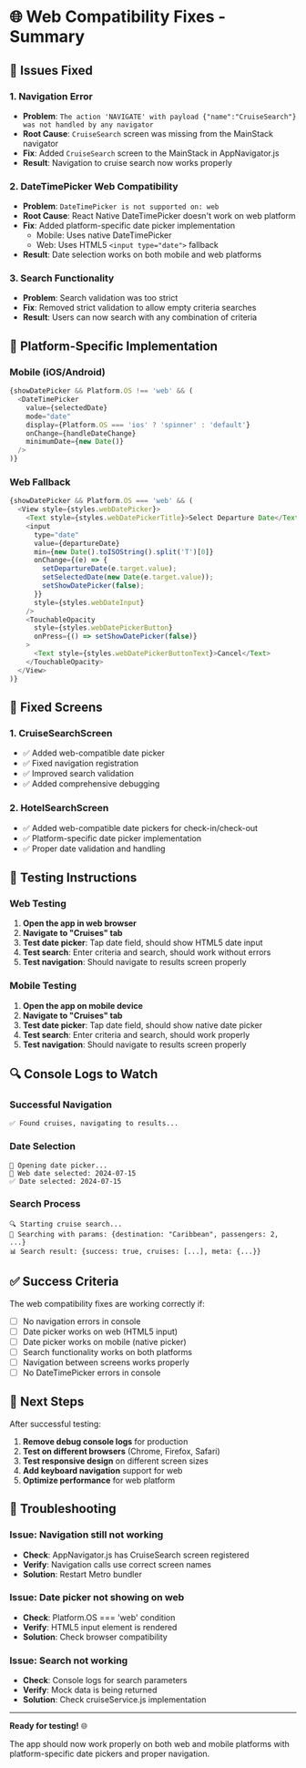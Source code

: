 # 🌐 Web Compatibility Fixes - Summary

## 🔧 Issues Fixed

### 1. **Navigation Error**
- **Problem**: `The action 'NAVIGATE' with payload {"name":"CruiseSearch"} was not handled by any navigator`
- **Root Cause**: `CruiseSearch` screen was missing from the MainStack navigator
- **Fix**: Added `CruiseSearch` screen to the MainStack in AppNavigator.js
- **Result**: Navigation to cruise search now works properly

### 2. **DateTimePicker Web Compatibility**
- **Problem**: `DateTimePicker is not supported on: web`
- **Root Cause**: React Native DateTimePicker doesn't work on web platform
- **Fix**: Added platform-specific date picker implementation
  - Mobile: Uses native DateTimePicker
  - Web: Uses HTML5 `<input type="date">` fallback
- **Result**: Date selection works on both mobile and web platforms

### 3. **Search Functionality**
- **Problem**: Search validation was too strict
- **Fix**: Removed strict validation to allow empty criteria searches
- **Result**: Users can now search with any combination of criteria

## 📱 Platform-Specific Implementation

### Mobile (iOS/Android)
```javascript
{showDatePicker && Platform.OS !== 'web' && (
  <DateTimePicker
    value={selectedDate}
    mode="date"
    display={Platform.OS === 'ios' ? 'spinner' : 'default'}
    onChange={handleDateChange}
    minimumDate={new Date()}
  />
)}
```

### Web Fallback
```javascript
{showDatePicker && Platform.OS === 'web' && (
  <View style={styles.webDatePicker}>
    <Text style={styles.webDatePickerTitle}>Select Departure Date</Text>
    <input
      type="date"
      value={departureDate}
      min={new Date().toISOString().split('T')[0]}
      onChange={(e) => {
        setDepartureDate(e.target.value);
        setSelectedDate(new Date(e.target.value));
        setShowDatePicker(false);
      }}
      style={styles.webDateInput}
    />
    <TouchableOpacity
      style={styles.webDatePickerButton}
      onPress={() => setShowDatePicker(false)}
    >
      <Text style={styles.webDatePickerButtonText}>Cancel</Text>
    </TouchableOpacity>
  </View>
)}
```

## 🎯 Fixed Screens

### 1. **CruiseSearchScreen**
- ✅ Added web-compatible date picker
- ✅ Fixed navigation registration
- ✅ Improved search validation
- ✅ Added comprehensive debugging

### 2. **HotelSearchScreen**
- ✅ Added web-compatible date pickers for check-in/check-out
- ✅ Platform-specific date picker implementation
- ✅ Proper date validation and handling

## 🧪 Testing Instructions

### Web Testing
1. **Open the app in web browser**
2. **Navigate to "Cruises" tab**
3. **Test date picker**: Tap date field, should show HTML5 date input
4. **Test search**: Enter criteria and search, should work without errors
5. **Test navigation**: Should navigate to results screen properly

### Mobile Testing
1. **Open the app on mobile device**
2. **Navigate to "Cruises" tab**
3. **Test date picker**: Tap date field, should show native date picker
4. **Test search**: Enter criteria and search, should work properly
5. **Test navigation**: Should navigate to results screen properly

## 🔍 Console Logs to Watch

### Successful Navigation
```
✅ Found cruises, navigating to results...
```

### Date Selection
```
📅 Opening date picker...
📅 Web date selected: 2024-07-15
✅ Date selected: 2024-07-15
```

### Search Process
```
🔍 Starting cruise search...
🚢 Searching with params: {destination: "Caribbean", passengers: 2, ...}
📊 Search result: {success: true, cruises: [...], meta: {...}}
```

## ✅ Success Criteria

The web compatibility fixes are working correctly if:
- [ ] No navigation errors in console
- [ ] Date picker works on web (HTML5 input)
- [ ] Date picker works on mobile (native picker)
- [ ] Search functionality works on both platforms
- [ ] Navigation between screens works properly
- [ ] No DateTimePicker errors in console

## 🚀 Next Steps

After successful testing:
1. **Remove debug console logs** for production
2. **Test on different browsers** (Chrome, Firefox, Safari)
3. **Test responsive design** on different screen sizes
4. **Add keyboard navigation** support for web
5. **Optimize performance** for web platform

## 🐛 Troubleshooting

### Issue: Navigation still not working
- **Check**: AppNavigator.js has CruiseSearch screen registered
- **Verify**: Navigation calls use correct screen names
- **Solution**: Restart Metro bundler

### Issue: Date picker not showing on web
- **Check**: Platform.OS === 'web' condition
- **Verify**: HTML5 input element is rendered
- **Solution**: Check browser compatibility

### Issue: Search not working
- **Check**: Console logs for search parameters
- **Verify**: Mock data is being returned
- **Solution**: Check cruiseService.js implementation

---

**Ready for testing!** 🌐

The app should now work properly on both web and mobile platforms with platform-specific date pickers and proper navigation.



